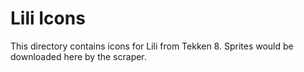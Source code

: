 # Lili Icons

This directory contains icons for Lili from Tekken 8.
Sprites would be downloaded here by the scraper.
